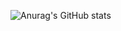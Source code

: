 ![Anurag's GitHub stats](https://github-readme-stats.vercel.app/api?username=amanda-a-reis&show_icons=true&theme=tokyonight)

